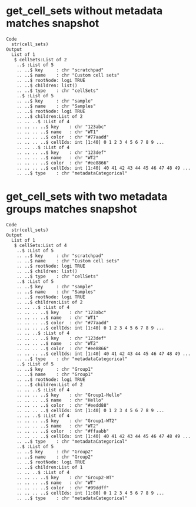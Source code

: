 # get_cell_sets without metadata matches snapshot

    Code
      str(cell_sets)
    Output
      List of 1
       $ cellSets:List of 2
        ..$ :List of 5
        .. ..$ key     : chr "scratchpad"
        .. ..$ name    : chr "Custom cell sets"
        .. ..$ rootNode: logi TRUE
        .. ..$ children: list()
        .. ..$ type    : chr "cellSets"
        ..$ :List of 5
        .. ..$ key     : chr "sample"
        .. ..$ name    : chr "Samples"
        .. ..$ rootNode: logi TRUE
        .. ..$ children:List of 2
        .. .. ..$ :List of 4
        .. .. .. ..$ key    : chr "123abc"
        .. .. .. ..$ name   : chr "WT1"
        .. .. .. ..$ color  : chr "#77aadd"
        .. .. .. ..$ cellIds: int [1:40] 0 1 2 3 4 5 6 7 8 9 ...
        .. .. ..$ :List of 4
        .. .. .. ..$ key    : chr "123def"
        .. .. .. ..$ name   : chr "WT2"
        .. .. .. ..$ color  : chr "#ee8866"
        .. .. .. ..$ cellIds: int [1:40] 40 41 42 43 44 45 46 47 48 49 ...
        .. ..$ type    : chr "metadataCategorical"

# get_cell_sets with two metadata groups matches snapshot

    Code
      str(cell_sets)
    Output
      List of 1
       $ cellSets:List of 4
        ..$ :List of 5
        .. ..$ key     : chr "scratchpad"
        .. ..$ name    : chr "Custom cell sets"
        .. ..$ rootNode: logi TRUE
        .. ..$ children: list()
        .. ..$ type    : chr "cellSets"
        ..$ :List of 5
        .. ..$ key     : chr "sample"
        .. ..$ name    : chr "Samples"
        .. ..$ rootNode: logi TRUE
        .. ..$ children:List of 2
        .. .. ..$ :List of 4
        .. .. .. ..$ key    : chr "123abc"
        .. .. .. ..$ name   : chr "WT1"
        .. .. .. ..$ color  : chr "#77aadd"
        .. .. .. ..$ cellIds: int [1:40] 0 1 2 3 4 5 6 7 8 9 ...
        .. .. ..$ :List of 4
        .. .. .. ..$ key    : chr "123def"
        .. .. .. ..$ name   : chr "WT2"
        .. .. .. ..$ color  : chr "#ee8866"
        .. .. .. ..$ cellIds: int [1:40] 40 41 42 43 44 45 46 47 48 49 ...
        .. ..$ type    : chr "metadataCategorical"
        ..$ :List of 5
        .. ..$ key     : chr "Group1"
        .. ..$ name    : chr "Group1"
        .. ..$ rootNode: logi TRUE
        .. ..$ children:List of 2
        .. .. ..$ :List of 4
        .. .. .. ..$ key    : chr "Group1-Hello"
        .. .. .. ..$ name   : chr "Hello"
        .. .. .. ..$ color  : chr "#eedd88"
        .. .. .. ..$ cellIds: int [1:40] 0 1 2 3 4 5 6 7 8 9 ...
        .. .. ..$ :List of 4
        .. .. .. ..$ key    : chr "Group1-WT2"
        .. .. .. ..$ name   : chr "WT2"
        .. .. .. ..$ color  : chr "#ffaabb"
        .. .. .. ..$ cellIds: int [1:40] 40 41 42 43 44 45 46 47 48 49 ...
        .. ..$ type    : chr "metadataCategorical"
        ..$ :List of 5
        .. ..$ key     : chr "Group2"
        .. ..$ name    : chr "Group2"
        .. ..$ rootNode: logi TRUE
        .. ..$ children:List of 1
        .. .. ..$ :List of 4
        .. .. .. ..$ key    : chr "Group2-WT"
        .. .. .. ..$ name   : chr "WT"
        .. .. .. ..$ color  : chr "#99ddff"
        .. .. .. ..$ cellIds: int [1:80] 0 1 2 3 4 5 6 7 8 9 ...
        .. ..$ type    : chr "metadataCategorical"


